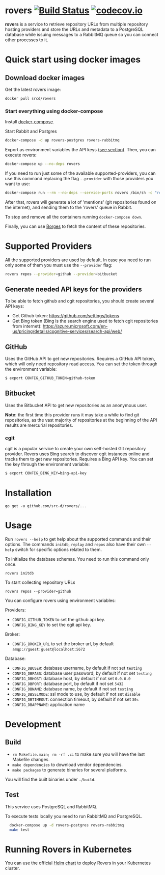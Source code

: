 # rovers [![Build Status](https://travis-ci.org/src-d/rovers.svg?branch=master)](https://travis-ci.org/src-d/rovers) [![codecov.io](https://codecov.io/github/src-d/rovers/coverage.svg?branch=master&token=ObiptJsBpW)](https://codecov.io/github/src-d/rovers?branch=master)

**rovers** is a service to retrieve repository URLs from multiple repository
hosting providers and store the URLs and metadata to a PostgreSQL database while
issuing messages to a RabbitMQ queue so you can connect other processes to it.

# Quick start using docker images

## Download docker images

Get the latest rovers image:

```bash
docker pull srcd/rovers
```

### Start everything using docker-compose

Install [docker-compose](https://docs.docker.com/compose/install/).

Start Rabbit and Postgres

```bash
docker-compose -d up rovers-postgres rovers-rabbitmq
```

Export as environment variables the API keys ([see section](#supported-providers)). Then, you can execute rovers:
```bash
docker-compose up --no-deps rovers
```

If you need to run just some of the available supported-providers, you can use this command replacing the flag `--provider` with those providers you want to use:
```bash
docker-compose run --rm --no-deps --service-ports rovers /bin/sh -c "rovers initdb; rovers repos --provider=github --provider=bitbucket"
```

After that, rovers will generate a lot of 'mentions' (git repositories found on the internet), and sending them to the 'rovers' queue in Rabbit.

To stop and remove all the containers running `docker-compose down`.

Finally, you can use [Borges](https://github.com/src-d/borges) to fetch the content of these repositories.

# Supported Providers

All the supported providers are used by default. In case you need to run only some of them you must use the `--provider` flag:
```bash
rovers repos --provider=github --provider=bitbucket
```

## Generate needed API keys for the providers

To be able to fetch github and cgit repositories, you should create several API keys:

- Get Github token: https://github.com/settings/tokens
- Get Bing token (Bing is the search engine used to fetch cgit repositories from internet): https://azure.microsoft.com/en-us/pricing/details/cognitive-services/search-api/web/

## GitHub

Uses the GitHub API to get new repositories. Requires a GitHub API token, which will only need repository read access. You can set the token through the environment variable:

```bash
$ export CONFIG_GITHUB_TOKEN=github-token
```

## Bitbucket

Uses the Bitbucket API to get new repositories as an anonymous user.

**Note:** the first time this provider runs it may take a while to find git repositories, as the vast majority of repositories at the beginning of the API results are mercurial repositories.

### cgit

cgit is a popular service to create your own self-hosted Git repository provider.
Rovers uses Bing search to discover cgit instances online and tracks them to get
new repositories. Requires a Bing API key. You can set the key through the environment variable:

```bash
$ export CONFIG_BING_KEY=bing-api-key
```

# Installation

```
go get -u github.com/src-d/rovers/...
```

# Usage

Run `rovers --help` to get help about the supported commands and their options.
The commands `initdb`, `replay` and `repos` also have their own `--help` switch
for specific options related to them.


To initialize the database schemas. You need to run this command only once.
```
rovers initdb
```
To start collecting repository URLs
```
rovers repos --provider=github
```

You can configure rovers using environment variables:

Providers:
- `CONFIG_GITHUB_TOKEN` to set the github api key.
- `CONFIG_BING_KEY` to set the cgit api key.

Broker:
- `CONFIG_BROKER_URL` to set the broker url, by default `amqp://guest:guest@localhost:5672`

Database:
- `CONFIG_DBUSER`: database username, by default if not set `testing`
- `CONFIG_DBPASS`: database user password, by default if not set `testing`
- `CONFIG_DBHOST`: database host, by default if not set `0.0.0.0`
- `CONFIG_DBPORT`: database port, by default if not set `5432`
- `CONFIG_DBNAME`: database name, by default if not set `testing`
- `CONFIG_DBSSLMODE`: ssl mode to use, by default if not set `disable`
- `CONFIG_DBTIMEOUT`: connection timeout, by default if not set `30s`
- `CONFIG_DBAPPNAME`: application name

# Development

## Build

- `rm Makefile.main; rm -rf .ci` to make sure you will have the last Makefile changes.
- `make dependencies` to download vendor dependencies.
- `make packages` to generate binaries for several platforms.

You will find the built binaries under `./build`.

## Test

This service uses PostgreSQL and RabbitMQ.

To execute tests locally you need to run RabbitMQ and PostgreSQL.

```bash
  docker-compose up -d rovers-postgres rovers-rabbitmq
  make test
```

# Running Rovers in Kubernetes

You can use the official [Helm](https://github.com/kubernetes/helm) [chart](https://github.com/src-d/charts/tree/master/rovers) to deploy Rovers in your Kubernetes cluster.
